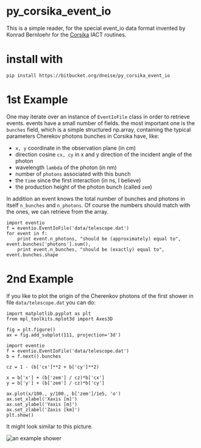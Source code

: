 # py_corsika_event_io #

This is a simple reader, for the special event_io data format invented by Konrad Bernloehr for the [Corsika](https://www.ikp.kit.edu/corsika/) IACT routines. 

# install with #
    
    pip install https://bitbucket.org/dneise/py_corsika_event_io

# 1st Example #

One may iterate over an instance of `EventIoFile` class in order to retrieve events. events have a small number of fields. the most important one is the `bunches` field, which is a simple structured np.array, containing the typical parameters Cherekov photons bunches in Corsika have, like:

 * `x, y` coordinate in the observation plane (in cm)
 * direction cosine `cx, cy` in x and y direction of the incident angle of the photon
 * wavelength `lambda` of the photon (in nm)
 * number of `photons` associated with this bunch
 * the `time` since the first interaction (in ns, I believe)
 * the production height of the photon bunch (called `zem`)

In addition an event knows the total number of bunches and photons in itself `n_bunches` and `n_photons`. Of course the numbers should match with the ones, we can retrieve from the array.

    import eventio
    f = eventio.EventIoFile('data/telescope.dat')
    for event in f:
        print event.n_photons, "should be (approximately) equal to", event.bunches['photons'].sum(), 
        print event.n_bunches, "should be (exactly) equal to", event.bunches.shape




# 2nd Example #

If you like to plot the origin of the Cherenkov photons of the first shower in file `data/telescope.dat` you can do:


    import matplotlib.pyplot as plt
    from mpl_toolkits.mplot3d import Axes3D

    fig = plt.figure()
    ax = fig.add_subplot(111, projection='3d')

    import eventio
    f = eventio.EventIoFile('data/telescope.dat')
    b = f.next().bunches

    cz = 1 - (b['cx']**2 + b['cy']**2)

    x = b['x'] + (b['zem'] / cz)*b['cx']
    y = b['y'] + (b['zem'] / cz)*b['cy']

    ax.plot(x/100., y/100., b['zem']/1e5, 'o')
    ax.set_xlabel('Xaxis [m]')
    ax.set_ylabel('Yaxis [m]')
    ax.set_zlabel('Zaxis [km]')
    plt.show()


It might look similar to this picture.

![an example shower](https://bitbucket.org/repo/ddng5E/images/4235100275-a_shower.png)